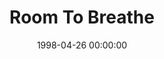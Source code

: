 ---
layout: series
series: "Room To Breathe"
permalink: "/room-to-breathe/"
title: "Room To Breathe"
date: 1998-04-26 00:00:00
endDate: 1998-05-24 00:00:00
description: "Running on empty? Here's how to rebuild your reserves in your life. "
src: "http://s3.amazonaws.com/crossroads-media/images/GenericCrnerSign.jpg"
---